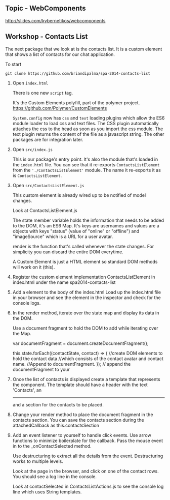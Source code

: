 Topic - WebComponents
---------------------

http://slides.com/kybernetikos/webcomponents

Workshop - Contacts List
------------------------

The next package that we look at is the contacts list.
It is a custom element that shows a list of contacts for our chat application.

To start

    git clone https://github.com/briandipalma/spa-2014-contacts-list

1. Open `index.html`

    There is one new `script` tag.

    It's the Custom Elements polyfill, part of the polymer project.
    https://github.com/Polymer/CustomElements

    `System.config` now has `css` and `text` loading plugins which allow the ES6 module loader to load css and text files.
    The CSS plugin automatically attaches the css to the head as soon as you import the css module.
    The text plugin returns the content of the file as a javascript string.
    The other packages are for integration later.

2. Open `src/index.js`

    This is our package's entry point. It's also the module that's loaded in the `index.html` file.
    You can see that it re-exports `ContactsListElement` from the `'./ContactsListElement'` module.
    The name it re-exports it as is `ContactsListElement`.

3. Open `src/ContactsListElement.js`

    This custom element is already wired up to be notified of model changes.
    
    Look at ContactsListElement.js
    
    The state member variable holds the information that needs to be added to the DOM, it's an ES6 Map.
    It's keys are usernames and values are a objects with keys "status" (value of "online" or "offline") and
    "imageSource" which is a URL for a user avatar.
    
    render is the function that's called whenever the state changes. For simplicity you can
    discard the entire DOM everytime.
    
    A Custom Element is just a HTML element so standard DOM methods will work on it 
    (this).

2. Register the custom element implementation ContactsListElement in index.html
    under the name spa2014-contacts-list
    
3. Add a <spa2014-contacts-list> element to the body of the index.html
    Load up the index.html file in your browser and see the element in the inspector
    and check for the console logs.

4. In the render method, iterate over the state map and display its data in the
    DOM.
    
    Use a document fragment to hold the DOM to add while iterating over the Map.
    
    var documentFragment = document.createDocumentFragment();
    
    this.state.forEach((contactState, contact) => {
        //create DOM elements to hold the contact data
        //which consists of the contact avatar and contact name.
        //Append to documentFragment.
    });
    // append the documentFragment to your

5. Once the list of contacts is displayed create a template that represents the
    component.  The template should have a header with the text 'Contacts', an
    <hr> and a section for the contacts to be placed.

6. Change your render method to place the document fragment in the contacts section.
    You can save the contacts section during the attachedCallback as this.contactsSection
    
7. Add an event listener to yourself to handle click events.
    Use arrow functions to minimize  boilerplate for the callback.  Pass the
    mouse event in to the _onContactSelected method.

    Use destructuring to extract all the details from the event.
    Destructuring works to multiple levels.

    Look at the page in the browser, and click on one of the contact rows. You
    should see a log line in the console.

    Look at contactSelected in ContactsListActions.js to see the console log line
    which uses String templates.
